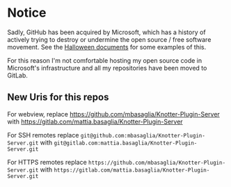 Notice
======

Sadly, GitHub has been acquired by Microsoft, which has a history of
actively trying to destroy or undermine the open source / free software
movement.
See the [Halloween documents](http://catb.org/~esr/halloween/) for some
examples of this.

For this reason I'm not comfortable hosting my open source code in Microsoft's
infrastructure and all my repositories have been moved to GitLab.

New Uris for this repos
-----------------------

For webview, replace
https://github.com/mbasaglia/Knotter-Plugin-Server with
https://gitlab.com/mattia.basaglia/Knotter-Plugin-Server

For SSH remotes replace
`git@github.com:mbasaglia/Knotter-Plugin-Server.git` with
`git@gitlab.com:mattia.basaglia/Knotter-Plugin-Server.git`

For HTTPS remotes replace
`https://github.com/mbasaglia/Knotter-Plugin-Server.git` with
`https://gitlab.com/mattia.basaglia/Knotter-Plugin-Server.git`

